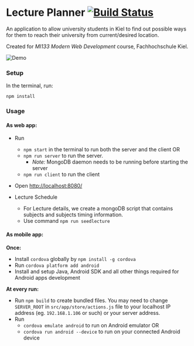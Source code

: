 # Lecture Planner [![Build Status](https://travis-ci.com/SubodhDahal/lecture-planner.svg?token=Mqz54ieof9heq97X4cWZ&branch=master)](https://travis-ci.com/SubodhDahal/lecture-planner)

An application to allow university students in Kiel to find out possible ways for them to reach their university from current/desired location.

Created for *MI133 Modern Web Development* course, Fachhochschule Kiel.

![Demo](demo.gif)

### Setup
In the terminal, run:
```
npm install
```

### Usage

#### As web app:
- Run
    - `npm start` in the terminal to run both the server and the client
    OR
    - `npm run server` to run the server.
        - *Note:* MongoDB daemon needs to be running before starting the server
    - `npm run client` to run the client
- Open [http://localhost:8080/](http://localhost:8080/)

- Lecture Schedule
    - For Lecture details, we create a mongoDB script that contains subjects and subjects timing information.
    - Use command `npm run seedlecture`


#### As mobile app:
**Once:**
- Install `cordova` globally by `npm install -g cordova`
- Run `cordova platform add android`
- Install and setup Java, Android SDK and all other things required for Android apps development

**At every run:**
- Run `npm build` to create bundled files. You may need to change `SERVER_ROOT` in `src/app/store/actions.js` file to your localhost IP address (eg. `192.168.1.106` or such) or your server address.
- Run
    - `cordova emulate android` to run on Android emulator
    OR
    - `cordova run android --device` to run on your connected Android device
